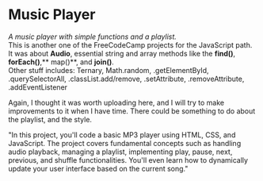 # Music Player
_A music player with simple functions and a playlist._  
This is another one of the FreeCodeCamp projects for the JavaScript path.
It was about **Audio**, essential string and array methods like the **find()**, **forEach()**,** map()**, and **join()**.  
Other stuff includes: Ternary, Math.random, .getElementById, .querySelectorAll, .classList.add/remove, .setAttribute, .removeAttribute, .addEventListener

Again, I thought it was worth uploading here, and I will try to make improvements to it when I have time. There could be something to do about the playlist, and the style.

"In this project, you'll code a basic MP3 player using HTML, CSS, and JavaScript. The project covers fundamental concepts such as handling audio playback, managing a playlist, implementing play, pause, next, previous, and shuffle functionalities. You'll even learn how to dynamically update your user interface based on the current song."
